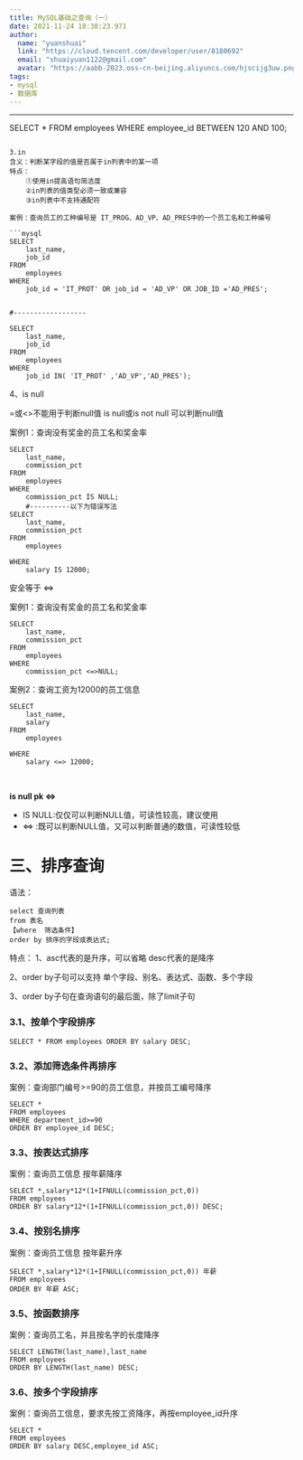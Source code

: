 ```yaml
---
title: MySQL基础之查询（一）
date: 2021-11-24 18:38:23.971
author:
  name: "yuanshuai"
  link: "https://cloud.tencent.com/developer/user/8180692"
  email: "shuaiyuan1122@gmail.com"
  avatar: "https://aabb-2023.oss-cn-beijing.aliyuncs.com/hjscijg3uw.png"
tags: 
- mysql
- 数据库
---
```


-------------------
SELECT
	*
FROM
	employees
WHERE
	employee_id BETWEEN 120 AND 100;
```

3.in
含义：判断某字段的值是否属于in列表中的某一项
特点：
	①使用in提高语句简洁度
	②in列表的值类型必须一致或兼容
	③in列表中不支持通配符

案例：查询员工的工种编号是 IT_PROG、AD_VP、AD_PRES中的一个员工名和工种编号

```mysql
SELECT
	last_name,
	job_id
FROM
	employees
WHERE
	job_id = 'IT_PROT' OR job_id = 'AD_VP' OR JOB_ID ='AD_PRES';


#------------------

SELECT
	last_name,
	job_id
FROM
	employees
WHERE
	job_id IN( 'IT_PROT' ,'AD_VP','AD_PRES');
```

4、is null

=或<>不能用于判断null值
is null或is not null 可以判断null值



案例1：查询没有奖金的员工名和奖金率

```mysql
SELECT
	last_name,
	commission_pct
FROM
	employees
WHERE
	commission_pct IS NULL;
	#----------以下为错误写法
SELECT
	last_name,
	commission_pct
FROM
	employees

WHERE 
	salary IS 12000;
```


安全等于  <=>

案例1：查询没有奖金的员工名和奖金率

```mysql
SELECT
	last_name,
	commission_pct
FROM
	employees
WHERE
	commission_pct <=>NULL;
```


案例2：查询工资为12000的员工信息

```mysql
SELECT
	last_name,
	salary
FROM
	employees

WHERE 
	salary <=> 12000;
```

​	

**is null  pk  <=>**

- IS NULL:仅仅可以判断NULL值，可读性较高，建议使用
- <=>    :既可以判断NULL值，又可以判断普通的数值，可读性较低

# 三、排序查询

语法：

```mysql
select 查询列表
from 表名
【where  筛选条件】
order by 排序的字段或表达式;
```

特点：
1、asc代表的是升序，可以省略 desc代表的是降序

2、order by子句可以支持 单个字段、别名、表达式、函数、多个字段

3、order by子句在查询语句的最后面，除了limit子句

### 3.1、按单个字段排序

```mysql
SELECT * FROM employees ORDER BY salary DESC;
```

### 3.2、添加筛选条件再排序

案例：查询部门编号>=90的员工信息，并按员工编号降序

```mysql
SELECT *
FROM employees
WHERE department_id>=90
ORDER BY employee_id DESC;
```

### 3.3、按表达式排序

案例：查询员工信息 按年薪降序

```mysql
SELECT *,salary*12*(1+IFNULL(commission_pct,0))
FROM employees
ORDER BY salary*12*(1+IFNULL(commission_pct,0)) DESC;
```

### 3.4、按别名排序

案例：查询员工信息 按年薪升序

```mysql
SELECT *,salary*12*(1+IFNULL(commission_pct,0)) 年薪
FROM employees
ORDER BY 年薪 ASC;
```

### 3.5、按函数排序

案例：查询员工名，并且按名字的长度降序

```mysql
SELECT LENGTH(last_name),last_name 
FROM employees
ORDER BY LENGTH(last_name) DESC;
```

### 3.6、按多个字段排序

案例：查询员工信息，要求先按工资降序，再按employee_id升序

```mysql
SELECT *
FROM employees
ORDER BY salary DESC,employee_id ASC;
```
